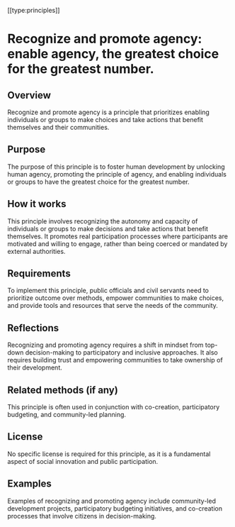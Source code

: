 [[type:principles]]

# Recognize and promote agency: enable agency, the greatest choice for the greatest number.

## Overview
Recognize and promote agency is a principle that prioritizes enabling individuals or groups to make choices and take actions that benefit themselves and their communities.

## Purpose
The purpose of this principle is to foster human development by unlocking human agency, promoting the principle of agency, and enabling individuals or groups to have the greatest choice for the greatest number.

## How it works
This principle involves recognizing the autonomy and capacity of individuals or groups to make decisions and take actions that benefit themselves. It promotes real participation processes where participants are motivated and willing to engage, rather than being coerced or mandated by external authorities.

## Requirements
To implement this principle, public officials and civil servants need to prioritize outcome over methods, empower communities to make choices, and provide tools and resources that serve the needs of the community.

## Reflections
Recognizing and promoting agency requires a shift in mindset from top-down decision-making to participatory and inclusive approaches. It also requires building trust and empowering communities to take ownership of their development.

## Related methods (if any)
This principle is often used in conjunction with co-creation, participatory budgeting, and community-led planning.

## License
No specific license is required for this principle, as it is a fundamental aspect of social innovation and public participation.

## Examples
Examples of recognizing and promoting agency include community-led development projects, participatory budgeting initiatives, and co-creation processes that involve citizens in decision-making.